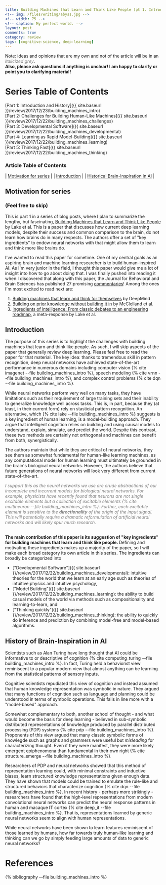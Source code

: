 ```yaml
---
title: Building Machines that Learn and Think Like People (pt 1. Introduction and History)
<!-- img: /files/writing/abyss.jpg -->
<!-- width: 75 -->
<!-- caption: My perfect world. -->
layout: post
comments: true
category: review
tags: [cognitive-science, deep-learning]
---
```

Note: ideas and opinions that are my own and not of the article will be in an <font color="grey"><em>italicized grey</em></font>.<br>
<strong>Also, please ask questions if anything is unclear! I am happy to clarify or point you to clarifying material!</strong>

# Series Table of Contents
[Part 1: Introduction and History]({{ site.baseurl }}/review/2017/12/23/building_machines_intro)<br>
[Part 2: Challenges for Building Human-Like Machines]({{ site.baseurl }}/review/2017/12/22/building_machines_challenges)<br>
[Part 3: Developmental Software]({{ site.baseurl }}/review/2017/12/22/building_machines_developmental)<br>
[Part 4: Learning as Rapid Model-Building]({{ site.baseurl }}/review/2017/12/22/building_machines_learning)<br>
[Part 5: Thinking Fast]({{ site.baseurl }}/review/2017/12/22/building_machines_thinking)<br>


### Article Table of Contents

| [Motivation for series](#personal-motivation-for-post) |
| [Introduction](#introduction) |
| [Historical Brain-Inspiration in AI](#historical-brain-inspiration-in-ai) |

## Motivation for series
### (Feel free to skip)
This is part 1 in a series of blog posts, where I plan to summarize the lengthy, but fascinating, [Building Machines that Learn and Think Like People](https://www.cambridge.org/core/journals/behavioral-and-brain-sciences/article/building-machines-that-learn-and-think-like-people/A9535B1D745A0377E16C590E14B94993) by Lake et al. This is a paper that discusses how current deep learning models, despite their success and common comparison to the brain, do not learn how brains do in many respects. The authors offer a set of "key ingredients" to endow neural networks with that might allow them to learn and think more like brains do.

I've wanted to read this paper for sometime. One of my central goals as an aspiring brain and machine learning researcher is to build human-inspired AI. As I'm very junior in the field, I thought this paper would give me a lot of insight into how to go about doing that. I was finally pushed into reading it when I discovered that along with this paper, the Journal for Behavioral and Brain Sciences has published 27 promising [commentaries](https://www.cambridge.org/core/journals/behavioral-and-brain-sciences/article/building-machines-that-learn-and-think-like-people/A9535B1D745A0377E16C590E14B94993#fndtn-related-commentaries)! Among the ones I'm most excited to read next are:

1. [Building machines that learn and think for themselves](https://www.cambridge.org/core/journals/behavioral-and-brain-sciences/article/building-machines-that-learn-and-think-for-themselves/E28DBFEC380D4189FB7754B50066A96F) by DeepMind 
2. [Building on prior knowledge without building it in](https://www.cambridge.org/core/journals/behavioral-and-brain-sciences/article/building-on-prior-knowledge-without-building-it-in/F342A14C57094D5AF7BC62950AE49CD8) by McClelland et al.
3. [Ingredients of intelligence: From classic debates to an engineering roadmap](https://www.cambridge.org/core/product/3D2A685AC198EC0008835514735033BB), a meta-response by Lake et al.


## Introduction

The purpose of this series is to highlight the challenges with building machines that learn and think like people. As such, I will skip aspects of the paper that generally review deep learning. Please feel free to read the paper for that material. The key idea: thanks to tremendous skill in pattern recognition, deep neural networks have achieved state-of-the-art performance in numerous domains including computer vision {% cite imagenet --file building_machines_intro %}, speech modeling {% cite vrnn --file building_machines_intro %}, and complex control problems {% cite dqn --file building_machines_intro %}.

While neural networks perform very well on many tasks, they have limitations such as their requirement of large training sets and their inability to generalize knowledge well across tasks. This is, in part, because they (at least, in their current form) rely on stasticial pattern recognition. An alternative, which {% cite lake --file building_machines_intro %} suggests is a key ingredient of human learning, is a model-building approach. They argue that intelligent cognition relies on building and using causal models to understand, explain, simulate, and predict the world. Despite this contrast, these two methods are certainly not orthogonal and machines can benefit from both, synergistically.

The authors maintain that while they are critical of neural networks, they see them as somewhat fundamental for human-like learning machines, as any computational model for human learning must ultimately be grounded in the brain's biological neural networks. However, the authors believe that future generations of neural networks will look very different from current state-of-the-art.

<font color="grey"><em>
  I support this as the neural networks we use are crude abstractions of our incomplete and incorrent models for biological neural networks.
  For example, physicists have recently found that neurons are not single excitable elements but a collection of excitable elements {% cite multineuron --file building_machines_intro %}. Further, each excitable element is sensitive to the <strong>directionality</strong> of the origin of the input signal. This will potentially require a dramatic reformulation of artificial neural networks and will likely spur much research.
</em></font>

<br>
<strong>The main contribution of this paper is its suggestion of "key ingredients" for building machines that learn and think like people. </strong> Defining and motivating these ingredients makes up a majority of the paper, so I will make each broad category its own article in this series. The ingredients can broadly be categorized into 

* ["Developmental Software"]({{ site.baseurl }}/review/2017/12/22/building_machines_developmental): intuitive theories for the world that we learn at an early age such as theories of intuitive physics and intuitive psychology, 
* ["Model Building"]({{ site.baseurl }}/review/2017/12/22/building_machines_learning): the ability to build casual models of the world via methods such as compositionality and learning-to-learn, and 
* ["Thinking quickly"]({{ site.baseurl }}/review/2017/12/22/building_machines_thinking): the ability to quickly do inference and prediction by combining model-free and model-based algorithms.

## History of Brain-Inspiration in AI

Scientists such as Alan Turing have long thought that AI could be informative to or descriptive of cognition {% cite computing_turing --file building_machines_intro %}. In fact, Turing held a behaviorist view reminiscent to a popular modern view that almost anything can be learning from the statistical patterns of sensory inputs.

Cognitive scientists repudiated this view of cognition and instead assumed that human knowledge representation was symbolic in nature. They argued that many functions of cognition such as language and planning could be understood in terms of symbolic operations. This falls in line more with a "model-based" approach.

Somewhat complementary to both, another school of thought - and what would become the basis for deep learning - believed in sub-symbolic distributed representations of knowledge produced by parallel distributed processing (PDP) systems {% cite pdp --file building_machines_intro %}. Proponents of this view argued that many classic symbolic forms of knowlegde such as graphs and grammers were useful but <em>misleading</em> for characterizing thought. Even if they were manifest, they were more likely emergent epiphenomena than fundamental in their own right {% cite structure_emerge --file building_machines_intro %}. 

Researchers of PDP and neural networks showed that this method of representation learning could, with minimal constraints and inductive biases, learn structured knowledge representations given enough data. They have shown that models could be trained to emulate the rule-like and structured behaviors that characterize cognition {% cite dqn --file building_machines_intro %}. In recent history - perhaps more strikingly - researchers have found that the high-level representations from modern convolutional neural networks can predict the neural response patterns in human and macaque IT cortex {% cite deep_it --file building_machines_intro %}. That is, representations learned by generic neural networks seem to align with human representations.

While neural networks have been shown to learn features reminiscent of those learned by humans, how far towards truly human-like learning and thinking can we go by simply feeding large amounts of data to generic neural networks?

# References
{% bibliography --file building_machines_intro %}

